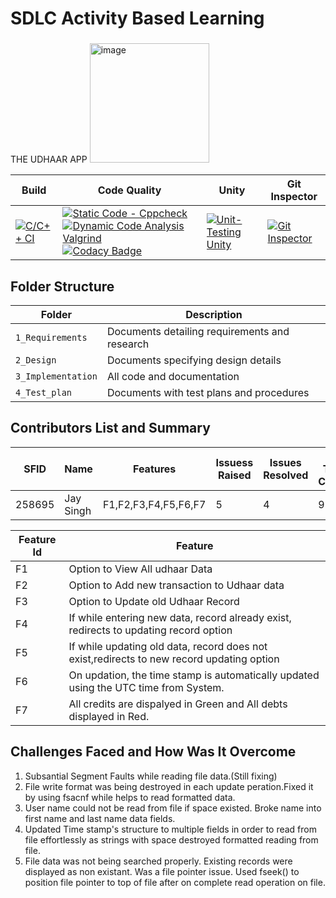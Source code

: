 # SDLC Activity Based Learning
###
THE UDHAAR APP
<img width="191" alt="image" src="https://user-images.githubusercontent.com/81297719/115018106-1441a080-9ed5-11eb-89bf-ec31c3232cb0.png">



Build | Code Quality | Unity | Git Inspector
------|----------|-------|--------------
[![C/C++ CI](https://github.com/codemonk-007/LnT_Mini-Project1/actions/workflows/c-cpp.yml/badge.svg)](https://github.com/codemonk-007/LnT_Mini-Project1/actions/workflows/c-cpp.yml)| [![Static Code - Cppcheck](https://github.com/codemonk-007/LnT_Mini-Project1/actions/workflows/cpp-check.yml/badge.svg)](https://github.com/codemonk-007/LnT_Mini-Project1/actions/workflows/cpp-check.yml)  [![Dynamic Code Analysis Valgrind](https://github.com/codemonk-007/LnT_Mini-Project1/actions/workflows/valgrind.yml/badge.svg)](https://github.com/codemonk-007/LnT_Mini-Project1/actions/workflows/valgrind.yml) [![Codacy Badge](https://app.codacy.com/project/badge/Grade/54fefb0885f6495ab4e1153c3183bc79)](https://www.codacy.com/gh/codemonk-007/LnT_Mini-Project1/dashboard?utm_source=github.com&amp;utm_medium=referral&amp;utm_content=codemonk-007/LnT_Mini-Project1&amp;utm_campaign=Badge_Grade)| [![Unit-Testing Unity](https://github.com/codemonk-007/LnT_Mini-Project1/actions/workflows/unity.yml/badge.svg)](https://github.com/codemonk-007/LnT_Mini-Project1/actions/workflows/unity.yml)| [![Git Inspector](https://github.com/codemonk-007/LnT_Mini-Project1/actions/workflows/gir_inspect.yml/badge.svg)](https://github.com/codemonk-007/LnT_Mini-Project1/actions/workflows/gir_inspect.yml)|


## Folder Structure
Folder             | Description
-------------------| -----------------------------------------
`1_Requirements`   | Documents detailing requirements and research
`2_Design`         | Documents specifying design details
`3_Implementation` | All code and documentation
`4_Test_plan`      | Documents with test plans and procedures

## Contributors List and Summary

SFID  |  Name   |    Features    | Issuess Raised |Issues Resolved|No Test Cases|Test Case Pass
-------|---------|----------------|----------------|---------------|-------------|--------------
258695 | Jay Singh  | F1,F2,F3,F4,F5,F6,F7    | 5    | 4 |9 |6
   

| Feature Id | Feature |
| -----------|---------|
|F1| Option to View All udhaar Data |
|F2| Option to Add new transaction to Udhaar data|
|F3| Option to Update old Udhaar Record |
|F4| If while entering new data, record already exist, redirects to updating record option|
|F5| If while updating old data, record does not exist,redirects to new record updating option|
|F6| On updation, the time stamp is automatically updated using the UTC time from System.|
|F7| All credits are dispalyed in Green and All  debts displayed in Red.

## Challenges Faced and How Was It Overcome

1. Subsantial Segment Faults while reading file data.(Still fixing)
2. File write format was being destroyed in each update peration.Fixed it by using fsacnf while helps to read formatted data.
3. User name could not be read from file if space existed. Broke name into first name and last name data fields.
4. Updated Time stamp's structure to multiple fields in order to read from file effortlessly as strings with space destroyed formatted reading from file.
5. File data was not being searched properly. Existing records were displayed as non existant. Was a file pointer issue. Used fseek() to position file pointer to top of file after on complete read operation on file.



